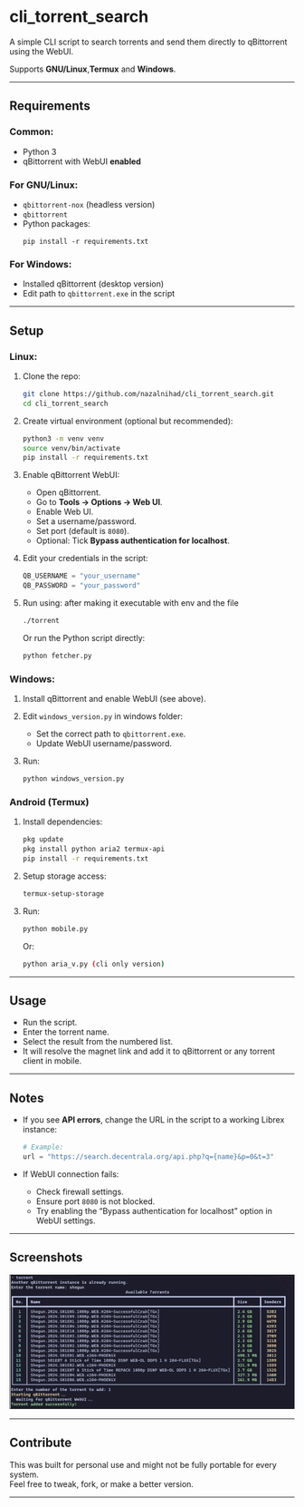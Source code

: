 # cli_torrent_search

A simple CLI script to search torrents and send them directly to qBittorrent using the WebUI.

Supports **GNU/Linux**,**Termux** and **Windows**.

---

##  Requirements

### Common:
- Python 3
- qBittorrent with WebUI **enabled**

### For GNU/Linux:
- `qbittorrent-nox` (headless version)
- `qbittorrent`
- Python packages:
  ```
  pip install -r requirements.txt
  ```

### For Windows:
- Installed qBittorrent (desktop version)
- Edit path to `qbittorrent.exe` in the script

---

## Setup

### Linux:

1. Clone the repo:
   ```bash
   git clone https://github.com/nazalnihad/cli_torrent_search.git
   cd cli_torrent_search
   ```

2. Create virtual environment (optional but recommended):
   ```bash
   python3 -m venv venv
   source venv/bin/activate
   pip install -r requirements.txt
   ```

3. Enable qBittorrent WebUI:
   - Open qBittorrent.
   - Go to **Tools → Options → Web UI**.
   - Enable Web UI.
   - Set a username/password.
   - Set port (default is `8080`).
   - Optional: Tick **Bypass authentication for localhost**.

4. Edit your credentials in the script:
   ```python
   QB_USERNAME = "your_username"
   QB_PASSWORD = "your_password"
   ```

5. Run using:
    after making it executable with env and the file
   ```bash
   ./torrent 
   ```

   Or run the Python script directly:
   ```bash
   python fetcher.py
   ```

### Windows:

1. Install qBittorrent and enable WebUI (see above).

2. Edit `windows_version.py` in windows folder:
   - Set the correct path to `qbittorrent.exe`.
   - Update WebUI username/password.

3. Run:
   ```bash
   python windows_version.py
   ```
   
### Android (Termux)

1. Install dependencies:
   ```bash
   pkg update
   pkg install python aria2 termux-api
   pip install -r requirements.txt
   ```

2. Setup storage access:
   ```bash
   termux-setup-storage
   ```

4. Run:
   ```bash
   python mobile.py
   ```
   Or:
   ```bash
   python aria_v.py (cli only version)
   ```

---

##  Usage

- Run the script.
- Enter the torrent name.
- Select the result from the numbered list.
- It will resolve the magnet link and add it to qBittorrent or any torrent client in mobile.

---

##  Notes

- If you see **API errors**, change the URL in the script to a working Librex instance:
  ```python
  # Example:
  url = "https://search.decentrala.org/api.php?q={name}&p=0&t=3"
  ```

- If WebUI connection fails:
  - Check firewall settings.
  - Ensure port `8080` is not blocked.
  - Try enabling the “Bypass authentication for localhost” option in WebUI settings.

---

## Screenshots


![](image/image.png)

---

## Contribute

This was built for personal use and might not be fully portable for every system.  
Feel free to tweak, fork, or make a better version.

---

